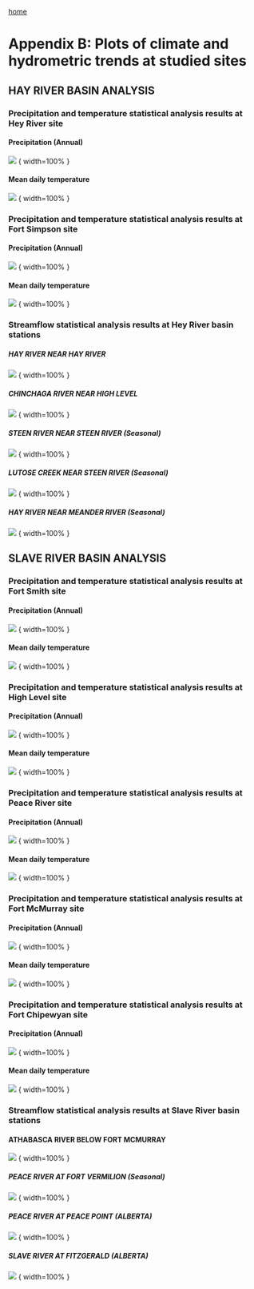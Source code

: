 ---
---

[home](home.html)

# Appendix B: Plots of climate and hydrometric trends at studied sites
## HAY RIVER BASIN ANALYSIS
###  Precipitation and temperature statistical analysis results at Hey River site
#### Precipitation (Annual)
![](figures/Appedices/1HeyRiverPrecip.png) { width=100% }

####  Mean daily temperature

![](figures/Appedices/2HeyRiverTemp.png) { width=100% }

###  Precipitation and temperature statistical analysis results at Fort Simpson site
#### Precipitation (Annual)
![](figures/Appedices/3FortSimpsonPrecp.png) { width=100% }

####  Mean daily temperature

![](figures/Appedices/4FortSimpsonTemp.png) { width=100% }

###  Streamflow statistical analysis results at Hey River basin stations
##### HAY RIVER NEAR HAY RIVER
![](figures/Appedices/5HeyRiverAnnualFlows.png) { width=100% }

##### CHINCHAGA RIVER NEAR HIGH LEVEL
![](figures/Appedices/6ChinchagaAnnualFlows.png) { width=100% }

##### STEEN RIVER NEAR STEEN RIVER (Seasonal)
![](figures/Appedices/7SteenAnualFlow.png) { width=100% }

##### LUTOSE CREEK NEAR STEEN RIVER (Seasonal)
![](figures/Appedices/8LutoseAnnualFlow.png) { width=100% }

##### HAY RIVER NEAR MEANDER RIVER (Seasonal)
![](figures/Appedices/9MeanderAnnualFlow.png) { width=100% }

## SLAVE RIVER BASIN ANALYSIS
###  Precipitation and temperature statistical analysis results at Fort Smith site
#### Precipitation (Annual)
![](figures/Appedices/10FortSmithPrecip.png) { width=100% }

####  Mean daily temperature

![](figures/Appedices/11FortSmithTemps.png) { width=100% }

###  Precipitation and temperature statistical analysis results at High Level site
#### Precipitation (Annual)
![](figures/Appedices/12HighPrecip.png) { width=100% }

####  Mean daily temperature

![](figures/Appedices/13HightTemp.png) { width=100% }
###  Precipitation and temperature statistical analysis results at Peace River site
#### Precipitation (Annual)
![](figures/Appedices/14PeacePrecip.png) { width=100% }

####  Mean daily temperature

![](figures/Appedices/15PeaceTemp.png) { width=100% }
###  Precipitation and temperature statistical analysis results at Fort McMurray site
#### Precipitation (Annual)
![](figures/Appedices/16McMurrayPrecip.png) { width=100% }

####  Mean daily temperature

![](figures/Appedices/17McMurrayTemp.png) { width=100% }
###  Precipitation and temperature statistical analysis results at Fort Chipewyan site
#### Precipitation (Annual)
![](figures/Appedices/18FChiPrecip.png) { width=100% }

####  Mean daily temperature

![](figures/Appedices/19FortChipewanTemp.png) { width=100% }

###  Streamflow statistical analysis results at Slave River basin stations
#### ATHABASCA RIVER BELOW FORT MCMURRAY
![](figures/Appedices/20McMurrayFlow.png) { width=100% }

##### PEACE RIVER AT FORT VERMILION (Seasonal)
![](figures/Appedices/21VermilionFlow.png) { width=100% }

##### PEACE RIVER AT PEACE POINT (ALBERTA)
![](figures/Appedices/23Peaceflow.png) { width=100% }

##### SLAVE RIVER AT FITZGERALD (ALBERTA)
![](figures/Appedices/24FitzgeralFlow.png) { width=100% }
